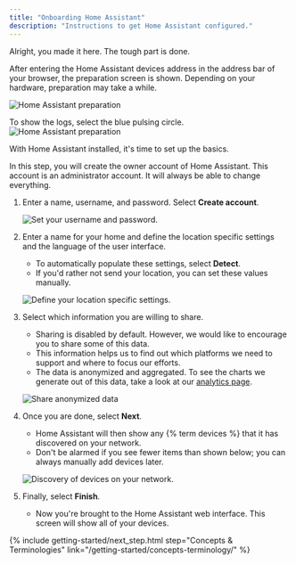 ```yaml
---
title: "Onboarding Home Assistant"
description: "Instructions to get Home Assistant configured."
---
```


Alright, you made it here. The tough part is done.

After entering the Home Assistant devices address in the address bar of your browser, the preparation screen is shown. Depending on your hardware, preparation may take a while.

![Home Assistant preparation](/images/getting-started/onboarding_preparing_01.png)

To show the logs, select the blue pulsing circle.
![Home Assistant preparation](/images/getting-started/onboarding_preparing_show_logs.png)

With Home Assistant installed, it's time to set up the basics.

In this step, you will create the owner account of Home Assistant. This account is an administrator account. It will always be able to change everything. 
 
1. Enter a name, username, and password.  Select **Create account**.

    ![Set your username and password.](/images/getting-started/username.png)

1. Enter a name for your home and define the location specific settings and the language of the user interface. 
   * To automatically populate these settings, select **Detect**.
   * If you'd rather not send your location, you can set these values manually.

    ![Define your location specific settings.](/images/getting-started/onboarding_location.png)
    
1. Select which information you are willing to share. 
    * Sharing is disabled by default. However, we would like to encourage you to share some of this data. 
    * This information helps us to find out which platforms we need to support and where to focus our efforts.
    * The data is anonymized and aggregated. To see the charts we generate out of this data, take a look at our [analytics page](https://analytics.home-assistant.io/). 
    
   ![Share anonymized data](/images/getting-started/onboarding_share_anonymized_info.png) 

1. Once you are done, select **Next**. 
    * Home Assistant will then show any {% term devices %} that it has discovered on your network. 
    * Don't be alarmed if you see fewer items than shown below; you can always manually add devices later.

    ![Discovery of devices on your network.](/images/getting-started/onboarding_devices.png)

1. Finally, select **Finish**. 
   * Now you're brought to the Home Assistant web interface. This screen will show all of your devices.

{% include getting-started/next_step.html step="Concepts & Terminologies" link="/getting-started/concepts-terminology/" %}
